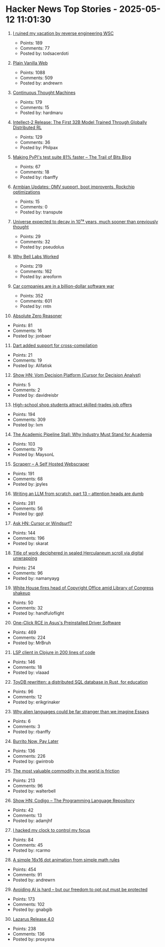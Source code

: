 # Hacker News Top Stories - 2025-05-12 11:01:30

1. [I ruined my vacation by reverse engineering WSC](https://blog.es3n1n.eu/posts/how-i-ruined-my-vacation/)
   - Points: 189
   - Comments: 77
   - Posted by: todsacerdoti

2. [Plain Vanilla Web](https://plainvanillaweb.com/index.html)
   - Points: 1088
   - Comments: 509
   - Posted by: andrewrn

3. [Continuous Thought Machines](https://pub.sakana.ai/ctm/)
   - Points: 179
   - Comments: 15
   - Posted by: hardmaru

4. [Intellect-2 Release: The First 32B Model Trained Through Globally Distributed RL](https://www.primeintellect.ai/blog/intellect-2-release)
   - Points: 129
   - Comments: 36
   - Posted by: Philpax

5. [Making PyPI's test suite 81% faster – The Trail of Bits Blog](https://blog.trailofbits.com/2025/05/01/making-pypis-test-suite-81-faster/)
   - Points: 67
   - Comments: 18
   - Posted by: rbanffy

6. [Armbian Updates: OMV support, boot improvents, Rockchip optimizations](https://www.armbian.com/newsflash/armbian-updates-nas-support-lands-boot-systems-improve-and-rockchip-optimizations-arrive/)
   - Points: 15
   - Comments: 0
   - Posted by: transpute

7. [Universe expected to decay in 10⁷⁸ years, much sooner than previously thought](https://phys.org/news/2025-05-universe-decay-years-sooner-previously.html)
   - Points: 29
   - Comments: 32
   - Posted by: pseudolus

8. [Why Bell Labs Worked](https://1517.substack.com/p/why-bell-labs-worked)
   - Points: 219
   - Comments: 162
   - Posted by: areoform

9. [Car companies are in a billion-dollar software war](https://insideevs.com/features/759153/car-companies-software-companies/)
   - Points: 352
   - Comments: 601
   - Posted by: rntn

10. [Absolute Zero Reasoner](https://andrewzh112.github.io/absolute-zero-reasoner/)
   - Points: 81
   - Comments: 16
   - Posted by: jonbaer

11. [Dart added support for cross-compilation](https://dart.dev/tools/dart-compile#cross-compilation-exe)
   - Points: 21
   - Comments: 19
   - Posted by: Alifatisk

12. [Show HN: Vom Decision Platform (Cursor for Decision Analyst)](https://www.vomdecision.com)
   - Points: 5
   - Comments: 2
   - Posted by: davidreisbr

13. [High-school shop students attract skilled-trades job offers](https://www.wsj.com/lifestyle/careers/skilled-trades-high-school-recruitment-fd9f8257)
   - Points: 194
   - Comments: 309
   - Posted by: lxm

14. [The Academic Pipeline Stall: Why Industry Must Stand for Academia](https://www.sigarch.org/the-academic-pipeline-stall-why-industry-must-stand-for-academia/)
   - Points: 103
   - Comments: 79
   - Posted by: MaysonL

15. [Scraperr – A Self Hosted Webscraper](https://github.com/jaypyles/Scraperr)
   - Points: 191
   - Comments: 68
   - Posted by: jpyles

16. [Writing an LLM from scratch, part 13 – attention heads are dumb](https://www.gilesthomas.com/2025/05/llm-from-scratch-13-taking-stock-part-1-attention-heads-are-dumb)
   - Points: 281
   - Comments: 56
   - Posted by: gpjt

17. [Ask HN: Cursor or Windsurf?](undefined)
   - Points: 144
   - Comments: 196
   - Posted by: skarat

18. [Title of work deciphered in sealed Herculaneum scroll via digital unwrapping](https://www.finebooksmagazine.com/fine-books-news/title-work-deciphered-sealed-herculaneum-scroll-digital-unwrapping)
   - Points: 214
   - Comments: 96
   - Posted by: namanyayg

19. [White House fires head of Copyright Office amid Library of Congress shakeup](https://www.washingtonpost.com/politics/2025/05/11/white-house-copyright-office-director-fired/)
   - Points: 50
   - Comments: 32
   - Posted by: handfuloflight

20. [One-Click RCE in Asus's Preinstalled Driver Software](https://mrbruh.com/asusdriverhub/)
   - Points: 469
   - Comments: 224
   - Posted by: MrBruh

21. [LSP client in Clojure in 200 lines of code](https://vlaaad.github.io/lsp-client-in-200-lines-of-code)
   - Points: 146
   - Comments: 18
   - Posted by: vlaaad

22. [ToyDB rewritten: a distributed SQL database in Rust, for education](https://github.com/erikgrinaker/toydb)
   - Points: 96
   - Comments: 12
   - Posted by: erikgrinaker

23. [Why alien languages could be far stranger than we imagine Essays](https://aeon.co/essays/why-alien-languages-could-be-far-stranger-than-we-imagine)
   - Points: 6
   - Comments: 3
   - Posted by: rbanffy

24. [Burrito Now, Pay Later](https://enterprisevalue.substack.com/p/burrito-now-pay-later)
   - Points: 136
   - Comments: 226
   - Posted by: gwintrob

25. [The most valuable commodity in the world is friction](https://kyla.substack.com/p/the-most-valuable-commodity-in-the)
   - Points: 213
   - Comments: 96
   - Posted by: walterbell

26. [Show HN: Codigo – The Programming Language Repository](https://codigolangs.com)
   - Points: 42
   - Comments: 13
   - Posted by: adamjhf

27. [I hacked my clock to control my focus](https://www.paepper.com/blog/posts/how-i-hacked-my-clock-to-control-my-focus.md/)
   - Points: 84
   - Comments: 45
   - Posted by: rcarmo

28. [A simple 16x16 dot animation from simple math rules](https://tixy.land)
   - Points: 454
   - Comments: 91
   - Posted by: andrewrn

29. [Avoiding AI is hard – but our freedom to opt out must be protected](https://theconversation.com/avoiding-ai-is-hard-but-our-freedom-to-opt-out-must-be-protected-255873)
   - Points: 173
   - Comments: 102
   - Posted by: gnabgib

30. [Lazarus Release 4.0](https://forum.lazarus.freepascal.org/index.php?topic=71050.0)
   - Points: 238
   - Comments: 136
   - Posted by: proxysna


